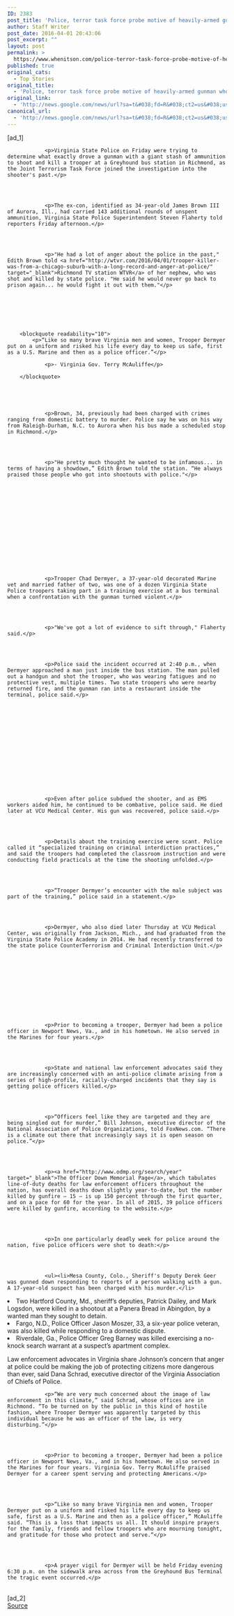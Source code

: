 ```yaml
---
ID: 2383
post_title: 'Police, terror task force probe motive of heavily-armed gunman who killed trooper &#8211; Fox News'
author: Staff Writer
post_date: 2016-04-01 20:43:06
post_excerpt: ""
layout: post
permalink: >
  https://www.whenitson.com/police-terror-task-force-probe-motive-of-heavily-armed-gunman-who-killed-trooper-fox-news/
published: true
original_cats:
  - Top Stories
original_title:
  - 'Police, terror task force probe motive of heavily-armed gunman who killed trooper - Fox News'
original_link:
  - 'http://news.google.com/news/url?sa=t&#038;fd=R&#038;ct2=us&#038;usg=AFQjCNFV-VvZxdB350B5AJcWA1Lq8jZpzA&#038;clid=c3a7d30bb8a4878e06b80cf16b898331&#038;cid=52779074032674&#038;ei=WN3-VrilJeHiwAGLs47oAQ&#038;url=http://www.foxnews.com/us/2016/04/01/va-troopers-death-came-in-training-exercise-gone-awry.html'
canonical_url:
  - 'http://news.google.com/news/url?sa=t&#038;fd=R&#038;ct2=us&#038;usg=AFQjCNFV-VvZxdB350B5AJcWA1Lq8jZpzA&#038;clid=c3a7d30bb8a4878e06b80cf16b898331&#038;cid=52779074032674&#038;ei=WN3-VrilJeHiwAGLs47oAQ&#038;url=http://www.foxnews.com/us/2016/04/01/va-troopers-death-came-in-training-exercise-gone-awry.html'
---
```

 [ad_1]
<br><div readability="170.47436719">
    
        
        
        
            
                <p>Virginia State Police on Friday were trying to determine what exactly drove a gunman with a giant stash of ammunition to shoot and kill a trooper at a Greyhound bus station in Richmond, as the Joint Terrorism Task Force joined the investigation into the shooter's past.</p>                
                

            	 
            
                <p>The ex-con, identified as 34-year-old James Brown III of Aurora, Ill., had carried 143 additional rounds of unspent ammunition, Virginia State Police Superintendent Steven Flaherty told reporters Friday afternoon.</p>                
                

            	 
            
                <p>"He had a lot of anger about the police in the past," Edith Brown told <a href="http://wtvr.com/2016/04/01/trooper-killer-was-from-a-chicago-suburb-with-a-long-record-and-anger-at-police/" target="_blank">Richmond TV station WTVR</a> of her nephew, who was shot and killed by state police. "He said he would never go back to prison again... he would fight it out with them."</p>                
                

    

    

    
        <blockquote readability="10">
            <p>“Like so many brave Virginia men and women, Trooper Dermyer put on a uniform and risked his life every day to keep us safe, first as a U.S. Marine and then as a police officer.”</p>
			
   				<p>- Virginia Gov. Terry McAuliffe</p>
			
        </blockquote>
    


            	 
            
                <p>Brown, 34, previously had been charged with crimes ranging from domestic battery to murder. Police say he was on his way from Raleigh-Durham, N.C. to Aurora when his bus made a scheduled stop in Richmond.</p>                
                

            	 
            
                <p>"He pretty much thought he wanted to be infamous... in terms of having a showdown,” Edith Brown told the station. “He always praised those people who got into shootouts with police."</p>                
                




    

    
    
        
    



            	 
            
                <p>Trooper Chad Dermyer, a 37-year-old decorated Marine vet and married father of two, was one of a dozen Virginia State Police troopers taking part in a training exercise at a bus terminal when a confrontation with the gunman turned violent.</p>                
                

            	 
            
                <p>"We've got a lot of evidence to sift through," Flaherty said.</p>                
                

            	 
            
                <p>Police said the incident occurred at 2:40 p.m., when Dermyer approached a man just inside the bus station. The man pulled out a handgun and shot the trooper, who was wearing fatigues and no protective vest, multiple times. Two state troopers who were nearby returned fire, and the gunman ran into a restaurant inside the terminal, police said.</p>                
                




    

    
    
        
    



            	 
            
                <p>Even after police subdued the shooter, and as EMS workers aided him, he continued to be combative, police said. He died later at VCU Medical Center. His gun was recovered, police said.</p>                
                

            	 
            
                <p>Details about the training exercise were scant. Police called it “specialized training on criminal interdiction practices,” and said the troopers had completed the classroom instruction and were conducting field practicals at the time the shooting unfolded.</p>                
                

            	 
            
                <p>“Trooper Dermyer’s encounter with the male subject was part of the training,” police said in a statement.</p>                
                

            	 
            
                <p>Dermyer, who also died later Thursday at VCU Medical Center, was originally from Jackson, Mich., and had graduated from the Virginia State Police Academy in 2014. He had recently transferred to the state police CounterTerrorism and Criminal Interdiction Unit.</p>                
                

    
    
    
        
    



            	 
            
                <p>Prior to becoming a trooper, Dermyer had been a police officer in Newport News, Va., and in his hometown. He also served in the Marines for four years.</p>                
                

            	 
            
                <p>State and national law enforcement advocates said they are increasingly concerned with an anti-police climate arising from a series of high-profile, racially-charged incidents that they say is getting police officers killed.</p>                
                

            	 
            
                <p>“Officers feel like they are targeted and they are being singled out for murder,” Bill Johnson, executive director of the National Association of Police Organizations, told FoxNews.com. “There is a climate out there that increasingly says it is open season on police.”</p>                
                

            	 
            
                <p><a href="http://www.odmp.org/search/year" target="_blank">The Officer Down Memorial Page</a>, which tabulates line-of-duty deaths for law enforcement officers throughout the nation, has overall deaths down slightly year-to-date, but the number killed by gunfire – 15 – is up 150 percent through the first quarter, and on a pace for 60 for the year. In all of 2015, 39 police officers were killed by gunfire, according to the website.</p>                
                

            	 
            
                <p>In one particularly deadly week for police around the nation, five police officers were shot to death:</p>                
                

            	 
            
                <ul><li>Mesa County, Colo., Sheriff's Deputy Derek Geer was gunned down responding to reports of a person walking with a gun. A 17-year-old suspect has been charged with his murder.</li> 
 <li>Two Hartford County, Md., sheriff’s deputies, Patrick Dailey, and Mark Logsdon, were killed in a shootout at a Panera Bread in Abingdon, by a wanted man they sought to detain.</li> 
 <li>Fargo, N.D., Police Officer Jason Moszer, 33, a six-year police veteran, was also killed while responding to a domestic dispute.</li> 
 <li>Riverdale, Ga., Police Officer Greg Barney was killed exercising a no-knock search warrant at a suspect’s apartment complex.</li> 
</ul><p>Law enforcement advocates in Virginia share Johnson’s concern that anger at police could be making the job of protecting citizens more dangerous than ever, said Dana Schrad, executive director of the Virginia Association of Chiefs of Police.</p>                
                

            	 
            
                <p>“We are very much concerned about the image of law enforcement in this climate,” said Schrad, whose offices are in Richmond. “To be turned on by the public in this kind of hostile fashion, where Trooper Dermyer was apparently targeted by this individual because he was an officer of the law, is very disturbing.”</p>                
                

            	 
            
                <p>Prior to becoming a trooper, Dermyer had been a police officer in Newport News, Va., and in his hometown. He also served in the Marines for four years. Virginia Gov. Terry McAuliffe praised Dermyer for a career spent serving and protecting Americans.</p>                
                

            	 
            
                <p>“Like so many brave Virginia men and women, Trooper Dermyer put on a uniform and risked his life every day to keep us safe, first as a U.S. Marine and then as a police officer,” McAuliffe said. “This is a loss that impacts us all. It should inspire prayers for the family, friends and fellow troopers who are mourning tonight, and gratitude for those who protect and serve.“</p>                
                

            	 
            
                <p>A prayer vigil for Dermyer will be held Friday evening 6:30 p.m. on the sidewalk area across from the Greyhound Bus Terminal the tragic event occurred.</p>                
                

            	 
            

            
                
                    
                
                


 

            
        
    
</div>
<br>[ad_2]
<br><a href="http://news.google.com/news/url?sa=t&#038;fd=R&#038;ct2=us&#038;usg=AFQjCNFV-VvZxdB350B5AJcWA1Lq8jZpzA&#038;clid=c3a7d30bb8a4878e06b80cf16b898331&#038;cid=52779074032674&#038;ei=WN3-VrilJeHiwAGLs47oAQ&#038;url=http://www.foxnews.com/us/2016/04/01/va-troopers-death-came-in-training-exercise-gone-awry.html">Source </a>
